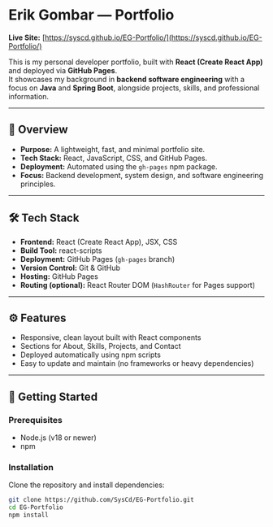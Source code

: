 # Erik Gombar — Portfolio

**Live Site:** [https://syscd.github.io/EG-Portfolio/](https://syscd.github.io/EG-Portfolio/)

This is my personal developer portfolio, built with **React (Create React App)** and deployed via **GitHub Pages**.  
It showcases my background in **backend software engineering** with a focus on **Java** and **Spring Boot**, alongside projects, skills, and professional information.

---

## 🧠 Overview

- **Purpose:** A lightweight, fast, and minimal portfolio site.
- **Tech Stack:** React, JavaScript, CSS, and GitHub Pages.
- **Deployment:** Automated using the `gh-pages` npm package.
- **Focus:** Backend development, system design, and software engineering principles.

---

## 🛠 Tech Stack

- **Frontend:** React (Create React App), JSX, CSS
- **Build Tool:** react-scripts
- **Deployment:** GitHub Pages (`gh-pages` branch)
- **Version Control:** Git & GitHub
- **Hosting:** GitHub Pages
- **Routing (optional):** React Router DOM (`HashRouter` for Pages support)

---

## ⚙️ Features

- Responsive, clean layout built with React components
- Sections for About, Skills, Projects, and Contact
- Deployed automatically using npm scripts
- Easy to update and maintain (no frameworks or heavy dependencies)

---

## 🚀 Getting Started

### Prerequisites

- Node.js (v18 or newer)
- npm

### Installation

Clone the repository and install dependencies:

```bash
git clone https://github.com/SysCd/EG-Portfolio.git
cd EG-Portfolio
npm install
```

